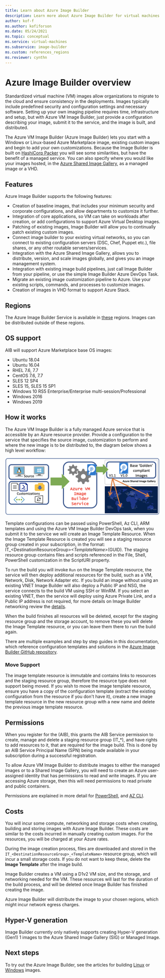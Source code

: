 ```yaml
---
title: Learn about Azure Image Builder 
description: Learn more about Azure Image Builder for virtual machines in Azure.
author: kof-f
ms.author: kofiforson
ms.date: 05/24/2021
ms.topic: conceptual
ms.service: virtual-machines
ms.subservice: image-builder
ms.custom: references_regions
ms.reviewer: cynthn
---
```


# Azure Image Builder overview

Standardized virtual machine (VM) images allow organizations to migrate to the cloud and ensure consistency in the deployments. Images typically include predefined security and configuration settings and necessary software. Setting up your own imaging pipeline requires time, infrastructure and setup, but with Azure VM Image Builder, just provide a configuration describing your image, submit it to the service, and the image is built, and distributed.
 
The Azure VM Image Builder (Azure Image Builder) lets you start with a Windows or Linux-based Azure Marketplace image, existing custom images and begin to add your own customizations. Because the Image Builder is built on [HashiCorp Packer](https://packer.io/) you will see some similarities, but have the benefit of a managed service. You can also specify where you would like your images hosted, in the [Azure Shared Image Gallery](shared-image-galleries.md), as a managed image or a VHD.


## Features

Azure Image Builder supports the following features:

- Creation of baseline images, that includes your minimum security and corporate configurations, and allow departments to customize it further.
- Integration of core applications, so VM can take on workloads after creation, or add configurations to support Azure Virtual Desktop images.
- Patching of existing images, Image Builder will allow you to continually patch existing custom images.
- Connect image builder to your existing virtual networks, so you can connect to existing configuration servers (DSC, Chef, Puppet etc.), file shares, or any other routable servers/services.
- Integration with the Azure Shared Image Gallery, allows you to distribute, version, and scale images globally, and gives you an image management system.
- Integration with existing image build pipelines, just call Image Builder from your pipeline, or use the simple Image Builder Azure DevOps Task.
- Migrate an existing image customization pipeline to Azure. Use your existing scripts, commands, and processes to customize images.
- Creation of images in VHD format to support Azure Stack.
 

## Regions

The Azure Image Builder Service is available in [these](./linux/image-builder-json.md#location) regions. Images can be distributed outside of these regions.

## OS support
AIB will support Azure Marketplace base OS images:
- Ubuntu 18.04
- Ubuntu 16.04
- RHEL 7.6, 7.7
- CentOS 7.6, 7.7
- SLES 12 SP4
- SLES 15, SLES 15 SP1
- Windows 10 RS5 Enterprise/Enterprise multi-session/Professional
- Windows 2016
- Windows 2019

## How it works

The Azure VM Image Builder is a fully managed Azure service that is accessible by an Azure resource provider. Provide a configuration to the service that specifies the source image, customization to perform and where the new image is to be distributed to, the diagram below shows a high level workflow:

![Conceptual drawing of the Azure Image Builder process showing the sources (Windows/Linux), customizations (Shell, PowerShell, Windows Restart & Update, adding files) and global distribution with the Azure Shared Image Gallery](./media/image-builder-overview/image-builder-flow.png)

Template configurations can be passed using PowerShell, Az CLI, ARM templates and using the Azure VM Image Builder DevOps task, when you submit it to the service we will create an Image Template Resource. When the Image Template Resource is created you will see a staging resource group created in your subscription, in the format: IT_\<DestinationResourceGroup>_\<TemplateName>_\(GUID). The staging resource group contains files and scripts referenced in the File, Shell, PowerShell customization in the ScriptURI property.

To run the build you will invoke `Run` on the Image Template resource, the service will then deploy additional resources for the build, such as a VM, Network, Disk, Network Adapter etc. If you build an image without using an existing VNET Image Builder will also deploy a Public IP and NSG, the service connects to the build VM using SSH or WinRM. If you select an existing VNET, then the service will deploy using Azure Private Link, and a Public IP address is not required, for more details on Image Builder networking review the [details](./linux/image-builder-networking.md).

When the build finishes all resources will be deleted, except for the staging resource group and the storage account, to remove these you will delete the Image Template resource, or you can leave them there to run the build again.

There are multiple examples and step by step guides in this documentation, which reference configuration templates and solutions in the [Azure Image Builder GitHub repository](https://github.com/azure/azvmimagebuilder).

### Move Support
The image template resource is immutable and contains links to resources and the staging resource group, therefore the resource type does not support being moved. If you wish to move the image template resource, ensure you have a copy of the configuration template (extract the existing configuration from the resource if you don't have it), create a new image template resource in the new resource group with a new name and delete the previous image template resource. 

## Permissions
When you register for the (AIB), this grants the AIB Service permission to create, manage and delete a staging resource group (IT_*), and have rights to add resources to it, that are required for the image build. This is done by an AIB Service Principal Name (SPN) being made available in your subscription during a successful registration.

To allow Azure VM Image Builder to distribute images to either the managed images or to a Shared Image Gallery, you will need to create an Azure user-assigned identity that has permissions to read and write images. If you are accessing Azure storage, then this will need permissions to read private and public containers.

Permissions are explained in more detail for [PowerShell](./linux/image-builder-permissions-powershell.md), and [AZ CLI](./linux/image-builder-permissions-cli.md).

## Costs
You will incur some compute, networking and storage costs when creating, building and storing images with Azure Image Builder. These costs are similar to the costs incurred in manually creating custom images. For the resources, you will be charged at your Azure rates. 

During the image creation process, files are downloaded and stored in the `IT_<DestinationResourceGroup>_<TemplateName>` resource group, which will incur a small storage costs. If you do not want to keep these, delete the **Image Template** after the image build.
 
Image Builder creates a VM using a D1v2 VM size, and the storage, and networking needed for the VM. These resources will last for the duration of the build process, and will be deleted once Image Builder has finished creating the image. 
 
Azure Image Builder will distribute the image to your chosen regions, which might incur network egress charges.

## Hyper-V generation
Image Builder currently only natively supports creating Hyper-V generation (Gen1) 1 images to the Azure Shared Image Gallery (SIG) or Managed Image. 
 
## Next steps 
 
To try out the Azure Image Builder, see the articles for building [Linux](./linux/image-builder.md) or [Windows](./windows/image-builder.md) images.
